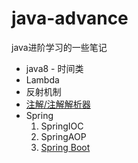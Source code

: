 # java-advance

java进阶学习的一些笔记

* java8 - 时间类
* Lambda
* 反射机制
* [注解/注解解析器][processor]
* Spring
  1. SpringIOC
  2. SpringAOP
  3. [Spring Boot][sb]

[processor]: processor
[sb]: spring/springboot

